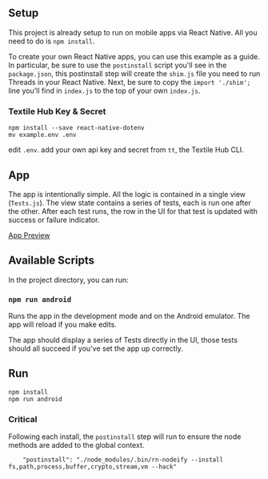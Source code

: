 ## Setup

This project is already setup to run on mobile apps via React Native. All you need to do is `npm install`.

To create your own React Native apps, you can use this example as a guide. In particular, be sure to use the `postinstall` script you'll see in the `package.json`, this postinstall step will create the `shim.js` file you need to run Threads in your React Native. Next, be sure to copy the `import './shim';` line you'll find in `index.js` to the top of your own `index.js`.

### Textile Hub Key & Secret

```
npm install --save react-native-dotenv
mv example.env .env
```

edit `.env`. add your own api key and secret from `tt`, the Textile Hub CLI.

## App

The app is intentionally simple. All the logic is contained in a single view (`Tests.js`). The view state contains a series of tests, each is run one after the other. After each test runs, the row in the UI for that test is updated with success or failure indicator.

[App Preview](https://github.com/textileio/js-examples/blob/master/react-native-client-app/preview.gif)

## Available Scripts

In the project directory, you can run:

### `npm run android`

Runs the app in the development mode and on the Android emulator. The app will reload if you make edits.

The app should display a series of Tests directly in the UI, those tests should all succeed if you've set the app up correctly.

## Run

```
npm install
npm run android
```

### Critical

Following each install, the `postinstall` step will run to ensure the node methods are added to the global context.

```
    "postinstall": "./node_modules/.bin/rn-nodeify --install fs,path,process,buffer,crypto,stream,vm --hack"
```
